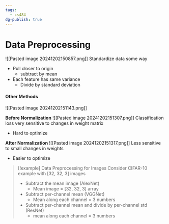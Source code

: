 ```yaml
---
tags:
  - cs484
dg-publish: true
---
```

# Data Preprocessing
![[Pasted image 20241202150857.png]]
Standardize data some way
* Pull closer to origin
	* subtract by mean
* Each feature has same variance
	* Divide by standard deviation
#### Other Methods
![[Pasted image 20241202151143.png]]

**Before Normalization**
![[Pasted image 20241202151307.png]]
Classification loss very sensitive to changes in weight matrix
* Hard to optimize

**After Normalization**
![[Pasted image 20241202151317.png]]
Less sensitive to small changes in weights
* Easier to optimize

> [!example] Data Preprocessing for Images
> Consider CIFAR-10 example with [32, 32, 3] images
> * Subtract the mean image (AlexNet)
> 	* Mean image = [32, 32, 3] array
> * Subtract per-channel mean (VGGNet)
> 	* Mean along each channel = 3 numbers
> * Subtract per-channel mean and divide by per-channel std (ResNet)
> 	* mean along each channel = 3 numbers


> 
